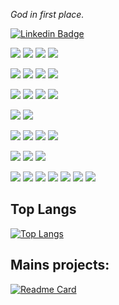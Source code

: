 <i class="devicon-ruby-plain-wordmark colored"></i>

*God in first place.*

[![Linkedin Badge](https://img.shields.io/badge/-EvertonLopes-blue?style=flat-square&logo=Linkedin&logoColor=white&link=https://www.linkedin.com/in/everton-lopes-costa)](https://www.linkedin.com/in/everton-lopes-costa)

![](https://img.shields.io/badge/-Language-purple?style=for-the-badge&logo=backend&logoColor=white&)
![](https://img.shields.io/badge/-Ruby-blue?style=for-the-badge&logo=ruby&logoColor=white&)
![](https://img.shields.io/badge/-Lua-blue?style=for-the-badge&logo=lua&logoColor=white&)
![](https://img.shields.io/badge/-Javascript-blue?style=for-the-badge&logo=javascript&logoColor=white&)

![](https://img.shields.io/badge/-FrontEnd-purple?style=for-the-badge&logo=backend&logoColor=white&)
![](https://img.shields.io/badge/-HTML5-blue?style=for-the-badge&logo=html5&logoColor=white&)
![](https://img.shields.io/badge/-CSS-blue?style=for-the-badge&logo=css3&logoColor=white&)
![](https://img.shields.io/badge/-Javascript-blue?style=for-the-badge&logo=javascript&logoColor=white&)

![](https://img.shields.io/badge/-Frameworks-purple?style=for-the-badge&logo=backend&logoColor=white&)
![](https://img.shields.io/badge/-Rails-blue?style=for-the-badge&logo=rubyonrails&logoColor=white&)
![](https://img.shields.io/badge/-Tailwindcss-blue?style=for-the-badge&logo=tailwindcss&logoColor=white&)
![](https://img.shields.io/badge/-Bootstrap-blue?style=for-the-badge&logo=bootstrap&logoColor=white&)

![](https://img.shields.io/badge/-Test-purple?style=for-the-badge&logo=backend&logoColor=white&)
![](https://img.shields.io/badge/-RSpec-blue?style=for-the-badge&logo=rubyonrails&logoColor=white&)

![](https://img.shields.io/badge/-Versionament-purple?style=for-the-badge&logo=backend&logoColor=white&)
![](https://img.shields.io/badge/-Git-blue?style=for-the-badge&logo=git&logoColor=white&)
![](https://img.shields.io/badge/-Github-blue?style=for-the-badge&logo=github&logoColor=white&)
![](https://img.shields.io/badge/-Gitlab-blue?style=for-the-badge&logo=gitlab&logoColor=white&)

![](https://img.shields.io/badge/-Database-purple?style=for-the-badge&logo=backend&logoColor=white&)
![](https://img.shields.io/badge/-PostgreSQL-blue?style=for-the-badge&logo=postgresql&logoColor=white&)
![](https://img.shields.io/badge/-SQLServer-blue?style=for-the-badge&logo=microsoft&logoColor=white&)

![](https://img.shields.io/badge/-Tools-purple?style=for-the-badge&logo=backend&logoColor=white&)
![](https://img.shields.io/badge/-Figma-blue?style=for-the-badge&logo=figma&logoColor=white&)
![](https://img.shields.io/badge/-Linux-blue?style=for-the-badge&logo=linux&logoColor=white&)
![](https://img.shields.io/badge/-Neovim-blue?style=for-the-badge&logo=vim&logoColor=white&)
![](https://img.shields.io/badge/-VSCode-blue?style=for-the-badge&logo=visualstudiocode&logoColor=white&)
![](https://img.shields.io/badge/-Tmux-blue?style=for-the-badge&logo=tmux&logoColor=white&)
![](https://img.shields.io/badge/-Docker-blue?style=for-the-badge&logo=docker&logoColor=white&)

## Top Langs
[![Top Langs](https://github-readme-stats.vercel.app/api/top-langs/?username=evertonlopesc&layout=compact)](https://github.com/evertonlopesc/github-readme-stats)
  

## Mains projects:
[![Readme Card](https://github-readme-stats.vercel.app/api/pin/?username=evertonlopesc&repo=Ruby-Roadmap)](https://github.com/evertonlopesc/Ruby-Roadmap)
